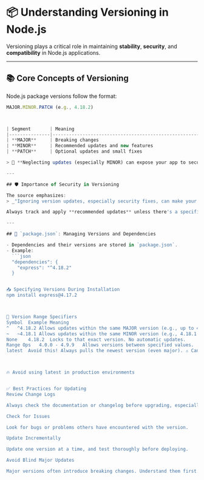 # 📦 Understanding Versioning in Node.js

Versioning plays a critical role in maintaining **stability**, **security**, and **compatibility** in Node.js applications.

---

## 📚 Core Concepts of Versioning

Node.js package versions follow the format:
```js
MAJOR.MINOR.PATCH (e.g., 4.18.2)



| Segment       | Meaning                                                                 | Notes                                                                                                      |
|---------------|-------------------------------------------------------------------------|------------------------------------------------------------------------------------------------------------|
| **MAJOR**     | Breaking changes                                                        | May break your code. Only update after reading documentation thoroughly or starting a new project.        |
| **MINOR**     | Recommended updates and new features                                    | Usually backward-compatible. Important for bug/security fixes. Recommended to keep updated.               |
| **PATCH**     | Optional updates and small fixes                                        | Non-critical bug fixes. Safe to update. Optional.                                                         |

> 🔐 **Neglecting updates (especially MINOR) can expose your app to security risks.**

---

## 🛡️ Importance of Security in Versioning

The source emphasizes:
> _"Ignoring version updates, especially security fixes, can make your entire server vulnerable to attacks."_

Always track and apply **recommended updates** unless there's a specific reason not to.

---

## 📁 `package.json`: Managing Versions and Dependencies

- Dependencies and their versions are stored in `package.json`.
- Example:
  ```json
  "dependencies": {
    "express": "^4.18.2"
  }


📥 Specifying Versions During Installation
npm install express@4.17.2



🎯 Version Range Specifiers
Symbol	Example	Meaning
^	^4.18.2	Allows updates within the same MAJOR version (e.g., up to 4.x.x). Safe for compatibility.
~	~4.18.1	Allows updates within the same MINOR version (e.g., 4.18.1 to 4.18.9).
None	4.18.2	Locks to that exact version. No automatic updates.
Range Ops	4.0.0 - 4.9.9	Allows versions between specified values.
latest	Avoid this!	Always pulls the newest version (even major). ⚠️ Can break your code!



🔥 Avoid using latest in production environments


✅ Best Practices for Updating
Review Change Logs

Always check the documentation or changelog before upgrading, especially for major or minor updates.

Check for Issues

Look for bugs or problems others have encountered with the version.

Update Incrementally

Update one version at a time, and test thoroughly before deploying.

Avoid Blind Major Updates

Major versions often introduce breaking changes. Understand them first.

